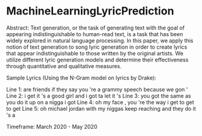 # MachineLearningLyricPrediction

Abstract: Text generation, or the task of generating text with the goal of appearing indistinguishable to human-read text, is a task that has been widely explored in natural language processing. In this paper, we apply this notion of text generation to song lyric generation in order to create lyrics that appear indistinguishable to those written by the original artists. We utilize different lyric generation models and determine their effectiveness through quantitative and qualitative measures.

Sample Lyrics (Using the N-Gram model on lyrics by Drake):

Line 1: are friends if they say you 're a grammy speech because we gon ' 
Line 2: i get it 's a good girl and i got ta let it 's
Line 3: you got the same as you do it up on a nigga i got
Line 4: oh my face , you 're the way i get to get to get
Line 5: oh michael jordan with my niggas keep reaching and they do it 's a

Timeframe: March 2020 - May 2020

